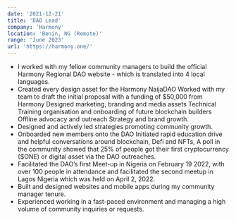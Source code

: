 ```yaml
---
date: '2021-12-21'
title: 'DAO Lead'
company: 'Harmony'
location: 'Benin, NG (Remote)'
range: 'June 2023'
url: 'https://harmony.one/'
---
```


- I worked with my fellow community managers to build the official Harmony Regional DAO website - which is
translated into 4 local languages.
- Created every design asset for the Harmony NaijaDAO Worked with my team to draft the initial proposal with a
funding of $50,000 from Harmony Designed marketing, branding and media assets Technical Training organisation
and onboarding of future blockchain builders Offline advocacy and outreach Strategy and brand growth.
- Designed and actively led strategies promoting community growth.
- Onboarded new members onto the DAO Initiated rapid education drive and helpful conversations around blockchain,
Defi and NFTs, A poll in the community showed that 25% of people got their first cryptocurrency ($ONE) or digital
asset via the DAO outreaches.
- Facilitated the DAO’s first Meet-up in Nigeria on February 19 2022, with over 100 people in attendance and
facilitated the second meetup in Lagos Nigeria which was held on April 2, 2022.
- Built and designed websites and mobile apps during my community manager tenure.
- Experienced working in a fast-paced environment and managing a high volume of community inquiries or requests.